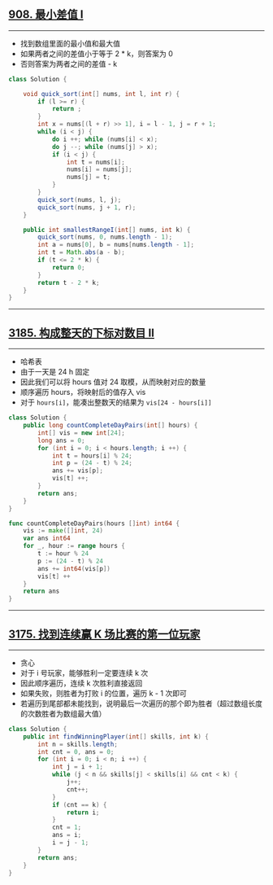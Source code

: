 ## [908. 最小差值 I](https://leetcode.cn/problems/smallest-range-i/)

****

- 找到数组里面的最小值和最大值
- 如果两者之间的差值小于等于 2 * k，则答案为 0
- 否则答案为两者之间的差值 - k

```java
class Solution {

    void quick_sort(int[] nums, int l, int r) {
        if (l >= r) {
            return ;
        }
        int x = nums[(l + r) >> 1], i = l - 1, j = r + 1;
        while (i < j) {
            do i ++; while (nums[i] < x);
            do j --; while (nums[j] > x);
            if (i < j) {
                int t = nums[i];
                nums[i] = nums[j];
                nums[j] = t;
            }
        }
        quick_sort(nums, l, j);
        quick_sort(nums, j + 1, r);
    }

    public int smallestRangeI(int[] nums, int k) {
        quick_sort(nums, 0, nums.length - 1);
        int a = nums[0], b = nums[nums.length - 1];
        int t = Math.abs(a - b);
        if (t <= 2 * k) {
            return 0;
        }
        return t - 2 * k;
    }
}
```

****

## [3185. 构成整天的下标对数目 II](https://leetcode.cn/problems/count-pairs-that-form-a-complete-day-ii/)

****

- 哈希表
- 由于一天是 24 h 固定
- 因此我们可以将 hours 值对 24 取模，从而映射对应的数量
- 顺序遍历 hours，将映射后的值存入 vis
- 对于 `hours[i]`，能凑出整数天的结果为 `vis[24 - hours[i]]`

```java
class Solution {
    public long countCompleteDayPairs(int[] hours) {
        int[] vis = new int[24];
        long ans = 0;
        for (int i = 0; i < hours.length; i ++) {
            int t = hours[i] % 24;
            int p = (24 - t) % 24;
            ans += vis[p];
            vis[t] ++;
        }
        return ans;
    }
}
```

```go
func countCompleteDayPairs(hours []int) int64 {
    vis := make([]int, 24)
    var ans int64
    for _, hour := range hours {
        t := hour % 24
        p := (24 - t) % 24
        ans += int64(vis[p])
        vis[t] ++
    }
    return ans
}
```

****

## [3175. 找到连续赢 K 场比赛的第一位玩家](https://leetcode.cn/problems/find-the-first-player-to-win-k-games-in-a-row/)

****

- 贪心
- 对于 i 号玩家，能够胜利一定要连续 k 次
- 因此顺序遍历，连续 k 次胜利直接返回
- 如果失败，则胜者为打败 i 的位置，遍历 k - 1 次即可
- 若遍历到尾部都未能找到，说明最后一次遍历的那个即为胜者（超过数组长度的次数胜者为数组最大值）

```java
class Solution {
    public int findWinningPlayer(int[] skills, int k) {
        int n = skills.length;
        int cnt = 0, ans = 0;
        for (int i = 0; i < n; i ++) {
            int j = i + 1;
            while (j < n && skills[j] < skills[i] && cnt < k) {
                j++;
                cnt++;
            }
            if (cnt == k) {
                return i;
            }
            cnt = 1;
            ans = i;
            i = j - 1;
        }
        return ans;
    }
}
```

